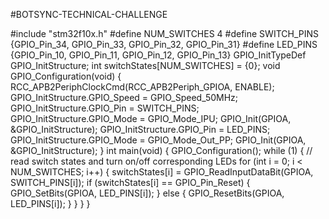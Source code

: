 #BOTSYNC-TECHNICAL-CHALLENGE

#include "stm32f10x.h"
#define NUM_SWITCHES 4
#define SWITCH_PINS {GPIO_Pin_34, GPIO_Pin_33, GPIO_Pin_32, GPIO_Pin_31}
#define LED_PINS {GPIO_Pin_10, GPIO_Pin_11, GPIO_Pin_12, GPIO_Pin_13}
GPIO_InitTypeDef GPIO_InitStructure;
int switchStates[NUM_SWITCHES] = {0};
void GPIO_Configuration(void) {
  RCC_APB2PeriphClockCmd(RCC_APB2Periph_GPIOA, ENABLE);
  GPIO_InitStructure.GPIO_Speed = GPIO_Speed_50MHz;
  GPIO_InitStructure.GPIO_Pin = SWITCH_PINS;
  GPIO_InitStructure.GPIO_Mode = GPIO_Mode_IPU;
  GPIO_Init(GPIOA, &GPIO_InitStructure);
  GPIO_InitStructure.GPIO_Pin = LED_PINS;
  GPIO_InitStructure.GPIO_Mode = GPIO_Mode_Out_PP;
  GPIO_Init(GPIOA, &GPIO_InitStructure);
}
int main(void) {
  GPIO_Configuration();
  while (1) {
    // read switch states and turn on/off corresponding LEDs
    for (int i = 0; i < NUM_SWITCHES; i++) {
      switchStates[i] = GPIO_ReadInputDataBit(GPIOA, SWITCH_PINS[i]);
      if (switchStates[i] == GPIO_Pin_Reset) {
        GPIO_SetBits(GPIOA, LED_PINS[i]);
      } else {
        GPIO_ResetBits(GPIOA, LED_PINS[i]);
      }
    }
  }
}
